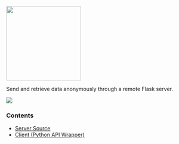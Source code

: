 <img src="https://raw.githubusercontent.com/hershyz/pipeline/main/assets/pipeline.png" width="200px">

<br>

<p>
  Send and retrieve data anonymously through a remote Flask server.<br>
</p>
<img src="https://raw.githubusercontent.com/hershyz/pipeline/main/assets/bar.png"/>

<h3>Contents</h3>
<ul>
  <li><a href="https://github.com/hershyz/pipeline/blob/main/server.py">Server Source</a></li>
  <li><a href="https://github.com/hershyz/pipeline/blob/main/client.py">Client (Python API Wrapper)</a></li>
</ul>
